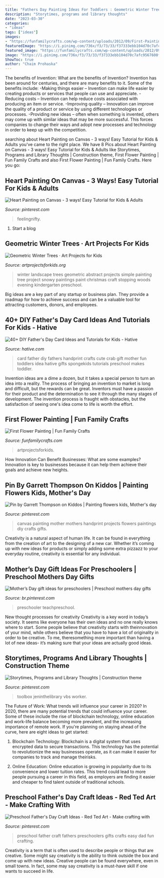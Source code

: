 ```yaml
---
title: "Fathers Day Painting Ideas For Toddlers : Geometric Winter Trees · Art Projects For Kids"
description: "Storytimes, programs and library thoughts"
date: "2023-03-30"
categories:
- "ideas"
tags: ["ideas"]
images:
- "https://funfamilycrafts.com/wp-content/uploads/2012/09/First-Painting.jpeg"
featuredImage: "https://i.pinimg.com/736x/f3/73/33/f37333ebb104d70c7afc9567600fbc89.jpg"
featured_image: "https://funfamilycrafts.com/wp-content/uploads/2012/09/First-Painting.jpeg"
image: "https://i.pinimg.com/736x/f3/73/33/f37333ebb104d70c7afc9567600fbc89.jpg"
ShowToc: true
author: "Chaim Prohaska"
---
```



The benefits of Invention: What are the benefits of Invention?
Invention has been around for centuries, and there are many benefits to it. Some of the benefits include: 
-Making things easier – Invention can make life easier by creating products or services that people can use and appreciate. 
-Reducing costs – Invention can help reduce costs associated with producing an item or service. 
-Improving quality – Innovation can improve the quality of a product or service by using different technologies or processes. 
-Providing new ideas – often when something is invented, others may come up with similar ideas that may be more successful. This forces companies to change their ways and adopt new processes and technology in order to keep up with the competition.

	

		
searching about Heart Painting on Canvas - 3 ways! Easy Tutorial for Kids &amp; Adults you've came to the right place. We have 8 Pics about Heart Painting on Canvas - 3 ways! Easy Tutorial for Kids &amp; Adults like Storytimes, Programs and Library Thoughts | Construction theme, First Flower Painting | Fun Family Crafts and also First Flower Painting | Fun Family Crafts. Here you go:
		
    
## Heart Painting On Canvas - 3 Ways! Easy Tutorial For Kids &amp; Adults

<img loading=lazy src="https://i.pinimg.com/736x/d5/6a/26/d56a2615cc8db6230c088bb63515246f.jpg" onerror="this.onerror=null;this.src='https://tse4.mm.bing.net/th?id=OIP.f-okm9R3Zc_uX8QF0EBQZwHaRE&amp;pid=15.1';" alt="Heart Painting on Canvas - 3 ways! Easy Tutorial for Kids &amp; Adults">

_Source: pinterest.com_

>feelingnifty. 

	

1. Start a blog

    
## Geometric Winter Trees · Art Projects For Kids

<img loading=lazy src="https://artprojectsforkids.org/wp-content/uploads/2012/07/Geometric-Landscape-1024x779.jpg" onerror="this.onerror=null;this.src='https://tse4.mm.bing.net/th?id=OIP.bGo3hqGoJ2CtzcCifpVqCgHaFo&amp;pid=15.1';" alt="Geometric Winter Trees · Art Projects for Kids">

_Source: artprojectsforkids.org_

>winter landscape trees geometric abstract projects simple painting tree project snowy paintings paint christmas craft stopping woods evening kindergarten preschool. 

	

Big ideas are a key part of any startup or business plan. They provide a roadmap for how to achieve success and can be a valuable tool for attracting customers, donors, and employees.

    
## 40+ DIY Father&#039;s Day Card Ideas And Tutorials For Kids - Hative

<img loading=lazy src="https://hative.com/wp-content/uploads/2015/05/fathers-day-card/14-fathers-day-card.jpg" onerror="this.onerror=null;this.src='https://tse3.mm.bing.net/th?id=OIP.M90QscCnEssH6rkvvnLbTwHaJ4&amp;pid=15.1';" alt="40+ DIY Father&#039;s Day Card Ideas and Tutorials for Kids - Hative">

_Source: hative.com_

>card father diy fathers handprint crafts cute crab gift mother fun toddlers idea hative gifts spongekids tutorials preschool makes toddler. 

	

Invention ideas are a dime a dozen, but it takes a special person to turn an idea into a reality. The process of bringing an invention to market is long and difficult, but the rewards can be great. Inventors must have a passion for their product and the determination to see it through the many stages of development. The invention process is fraught with obstacles, but the satisfaction of seeing one's idea come to life is worth the effort.

    
## First Flower Painting | Fun Family Crafts

<img loading=lazy src="https://funfamilycrafts.com/wp-content/uploads/2012/09/First-Painting.jpeg" onerror="this.onerror=null;this.src='https://tse2.mm.bing.net/th?id=OIP.C8RN5WsOoSG141uICbdhWgHaK6&amp;pid=15.1';" alt="First Flower Painting | Fun Family Crafts">

_Source: funfamilycrafts.com_

>artprojectsforkids. 

	

How Innovation Can Benefit Businesses: What are some examples?
Innovation is key to businesses because it can help them achieve their goals and achieve new heights.

    
## Pin By Garrett Thompson On Kiddos | Painting Flowers Kids, Mother&#039;s Day

<img loading=lazy src="https://i.pinimg.com/736x/d0/6a/90/d06a90bf122786e9028850031c7c0c5e--canvas-paintings-mothers-day.jpg" onerror="this.onerror=null;this.src='https://tse3.mm.bing.net/th?id=OIP.KuHv3HS4gSevkQcIaskW1gHaJ6&amp;pid=15.1';" alt="Pin by Garrett Thompson on Kiddos | Painting flowers kids, Mother&#039;s day">

_Source: pinterest.com_

>canvas painting mother mothers handprint projects flowers paintings diy crafts gifts. 

	

Creativity is a natural aspect of human life. It can be found in everything from the creation of art to the designing of a new car. Whether it’s coming up with new ideas for products or simply adding some extra pizzazz to your everyday routine, creativity is essential for any individual.

    
## Mother’s Day Gift Ideas For Preschoolers | Preschool Mothers Day Gifts

<img loading=lazy src="https://i.pinimg.com/736x/c1/58/4b/c1584b72ed32715236f90107289e7176--teach-preschool-mother-day-gifts.jpg" onerror="this.onerror=null;this.src='https://tse3.mm.bing.net/th?id=OIP.UGqL3rQyYAJuPotdctMuIAHaHa&amp;pid=15.1';" alt="Mother’s Day gift ideas for preschoolers | Preschool mothers day gifts">

_Source: br.pinterest.com_

>preschooler teachpreschool. 

	

New thought processes for creativity
Creativity is a key word in today’s society. It seems like everyone has their own ideas and no one really knows where to start. Some people believe that creativity starts with theinnovation of your mind, while others believe that you have to have a lot of originality in order to be creative. To me, theresomething more important than having a lot of new ideas- it’s making sure that your ideas are actually good ideas.

    
## Storytimes, Programs And Library Thoughts | Construction Theme

<img loading=lazy src="https://i.pinimg.com/736x/3e/cf/19/3ecf19b3f409156e24223f25787cc2ab.jpg" onerror="this.onerror=null;this.src='https://tse2.mm.bing.net/th?id=OIP.KSHMwWk7K4XRtLgGzunt8AHaKV&amp;pid=15.1';" alt="Storytimes, Programs and Library Thoughts | Construction theme">

_Source: pinterest.com_

>toolbox jeninthelibrary vbs worker. 

	

The Future of Work: What trends will influence your career in 2020?
In 2020, there are many potential trends that could influence your career. Some of these include the rise of blockchain technology, online education and work-life balance becoming more prevalent, and the increasing importance of remote work. If you're planning on staying ahead of the curve, here are eight ideas to get started:
1. Blockchain Technology: Blockchain is a digital system that uses encrypted data to secure transactions. This technology has the potential to revolutionize the way businesses operate, as it can make it easier for companies to track and manage theirisks.

2. Online Education: Online education is growing in popularity due to its convenience and lower tuition rates. This trend could lead to more people pursuing a career in this field, as employers are finding it easier and cheaper to find talent outside of traditional schools.


    
## Preschool Father&#039;s Day Craft Ideas - Red Ted Art - Make Crafting With

<img loading=lazy src="https://i.pinimg.com/736x/f3/73/33/f37333ebb104d70c7afc9567600fbc89.jpg" onerror="this.onerror=null;this.src='https://tse1.mm.bing.net/th?id=OIP.pBHww36GXvW1lDyvKEDqswHaLH&amp;pid=15.1';" alt="Preschool Father&#039;s Day Craft Ideas - Red Ted Art - Make crafting with">

_Source: pinterest.com_

>preschool father craft fathers preschoolers gifts crafts easy dad fun crafting. 

	

Creativity is a term that is often used to describe people or things that are creative. Some might say creativity is the ability to think outside the box and come up with new ideas. Creative people can be found everywhere, even in small towns. In fact, some may say creativity is a must-have skill if one wants to succeed in life.

